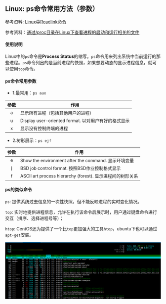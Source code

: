## Linux: ps命令常用方法（参数）

参考资料: [Linux中Readlink命令](https://www.cnblogs.com/liqinggai/articles/9577427.html)

参考资料：[通过/proc目录在Linux下查看进程的启动和运行相关的文件](https://blog.csdn.net/csCrazybing/article/details/79792662)

#### 使用说明

Linux中的`ps`命令是**Process Status**的缩写。`ps`命令用来列出系统中当前运行的那些进程。`ps`命令列出的是当前进程的快照，如果想要动态的显示进程信息，就可以使用`top`命令。

#### ps命令常用参数

* 1.最常用：`ps aux`

| 参数 | 作用 |
| :---: | --- |
| a | 显示所有进程（包括其他用户的进程） |
| u | Display user-oriented format. 以对用户有好的格式显示 |
| x | 显示没有控制终端的进程 |

* 2.树形展示：`ps ejf`

| 参数 | 作用 |
| :---: | --- |
| e | Show the environment after the command. 显示环境变量 |
| j | BSD job control format. 按照BSD作业控制格式显示 |
| f | ASCII art process hierarchy (forest). 显示进程间的树形关系 |

#### ps的类似命令

`ps`: 提供系统过去信息的一次性快照，但不能反映进程的实时变化情况。

`top`: 实时地提供进程信息，允许在执行该命令后展示时，用户通过键盘命令进行交互（排序、选择进程号等）；

`htop`: CentOS还为提供了一个比`top`更加强大的工具`htop`，ubuntu下也可以通过`apt-get`安装。

![](/assets/lin049_01.PNG)




